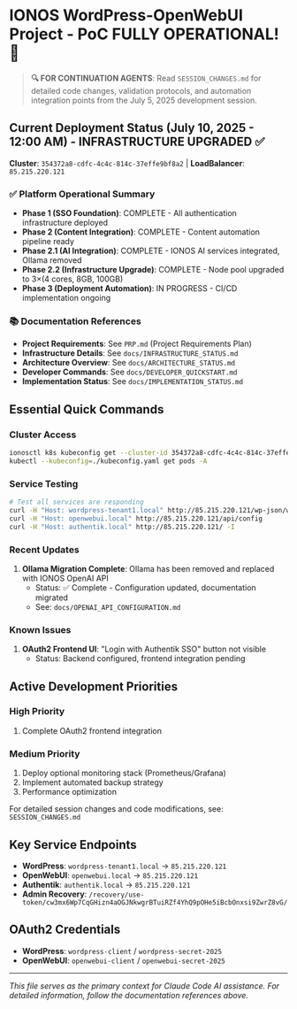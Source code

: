 # IONOS WordPress-OpenWebUI Project - PoC FULLY OPERATIONAL! 🎉

> **🔍 FOR CONTINUATION AGENTS**: Read `SESSION_CHANGES.md` for detailed code changes, validation protocols, and automation integration points from the July 5, 2025 development session.

## Current Deployment Status (July 10, 2025 - 12:00 AM) - INFRASTRUCTURE UPGRADED ✅

**Cluster**: `354372a8-cdfc-4c4c-814c-37effe9bf8a2` | **LoadBalancer**: `85.215.220.121`

### ✅ Platform Operational Summary
- **Phase 1 (SSO Foundation)**: COMPLETE - All authentication infrastructure deployed
- **Phase 2 (Content Integration)**: COMPLETE - Content automation pipeline ready
- **Phase 2.1 (AI Integration)**: COMPLETE - IONOS AI services integrated, Ollama removed
- **Phase 2.2 (Infrastructure Upgrade)**: COMPLETE - Node pool upgraded to 3×(4 cores, 8GB, 100GB)
- **Phase 3 (Deployment Automation)**: IN PROGRESS - CI/CD implementation ongoing

### 📚 Documentation References
- **Project Requirements**: See `PRP.md` (Project Requirements Plan)
- **Infrastructure Details**: See `docs/INFRASTRUCTURE_STATUS.md`
- **Architecture Overview**: See `docs/ARCHITECTURE_STATUS.md`
- **Developer Commands**: See `docs/DEVELOPER_QUICKSTART.md`
- **Implementation Status**: See `docs/IMPLEMENTATION_STATUS.md`

## Essential Quick Commands

### Cluster Access
```bash
ionosctl k8s kubeconfig get --cluster-id 354372a8-cdfc-4c4c-814c-37effe9bf8a2
kubectl --kubeconfig=./kubeconfig.yaml get pods -A
```

### Service Testing
```bash
# Test all services are responding
curl -H "Host: wordpress-tenant1.local" http://85.215.220.121/wp-json/wp/v2/
curl -H "Host: openwebui.local" http://85.215.220.121/api/config
curl -H "Host: authentik.local" http://85.215.220.121/ -I
```

### Recent Updates
1. **Ollama Migration Complete**: Ollama has been removed and replaced with IONOS OpenAI API
   - Status: ✅ Complete - Configuration updated, documentation migrated
   - See: `docs/OPENAI_API_CONFIGURATION.md`

### Known Issues
1. **OAuth2 Frontend UI**: "Login with Authentik SSO" button not visible
   - Status: Backend configured, frontend integration pending

## Active Development Priorities

### High Priority
1. Complete OAuth2 frontend integration  

### Medium Priority
1. Deploy optional monitoring stack (Prometheus/Grafana)
2. Implement automated backup strategy
3. Performance optimization

For detailed session changes and code modifications, see: `SESSION_CHANGES.md`

## Key Service Endpoints
- **WordPress**: `wordpress-tenant1.local` → `85.215.220.121`
- **OpenWebUI**: `openwebui.local` → `85.215.220.121`  
- **Authentik**: `authentik.local` → `85.215.220.121`
- **Admin Recovery**: `/recovery/use-token/cw3mx6Wp7CqGHizn4aOGJNkwgrBTuiRZf4YhQ9pOHe5iBcbOnxsi9ZwrZ8vG/`

## OAuth2 Credentials
- **WordPress**: `wordpress-client` / `wordpress-secret-2025`
- **OpenWebUI**: `openwebui-client` / `openwebui-secret-2025`

---

*This file serves as the primary context for Claude Code AI assistance. For detailed information, follow the documentation references above.*